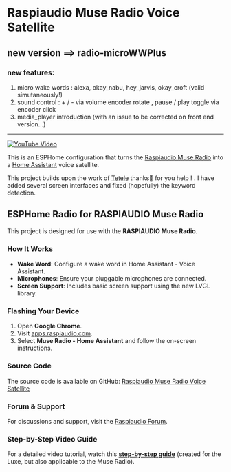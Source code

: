 # Raspiaudio Muse Radio Voice Satellite

## new version ==> radio-microWWPlus
### new features:
1. micro wake words : alexa, okay_nabu, hey_jarvis, okay_croft (valid simutaneously!)
2. sound control : + / - via volume encoder rotate , pause / play  toggle via encoder click
3. media_player introduction (with an issue to be corrected on front end version...)

----------------------------------------------------------------------------------------------




[![YouTube Video](https://img.youtube.com/vi/rKYeiVDZrrU/0.jpg)](https://youtube.com/shorts/rKYeiVDZrrU)


This is an ESPHome configuration that turns the [Raspiaudio Muse Radio](https://raspiaudio.com/product/muse-radio/) into a [Home Assistant](https://www.home-assistant.io/) voice satellite.

This project builds upon the work of [Tetele](https://github.com/tetele/muse-radio-voice-satellite) thanks🙏 for you help ! . I have added several screen interfaces and fixed (hopefully) the keyword detection.

## ESPHome Radio for RASPIAUDIO Muse Radio

This project is designed for use with the **RASPIAUDIO Muse Radio**.

### How It Works
- **Wake Word**: Configure a wake word in Home Assistant - Voice Assistant.
- **Microphones**: Ensure your pluggable microphones are connected.
- **Screen Support**: Includes basic screen support using the new LVGL library.

### Flashing Your Device
1. Open **Google Chrome**.
2. Visit [apps.raspiaudio.com](https://apps.raspiaudio.com).
3. Select **Muse Radio - Home Assistant** and follow the on-screen instructions.

### Source Code
The source code is available on GitHub: [Raspiaudio Muse Radio Voice Satellite](https://github.com/RASPIAUDIO/muse-radio-voice-satellite)

### Forum & Support
For discussions and support, visit the [Raspiaudio Forum](https://forum.raspiaudio.com/t/muse-radio-home-assistant/).

### Step-by-Step Video Guide
For a detailed video tutorial, watch this [**step-by-step guide**](https://youtu.be/QDDjXAWuk0E) (created for the Luxe, but also applicable to the Muse Radio).
